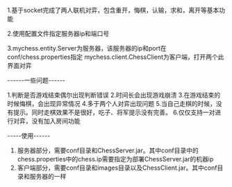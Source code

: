 ﻿1.基于socket完成了两人联机对弈，包含重开，悔棋，认输，求和，离开等基本功能

2.使用配置文件指定服务器ip和端口号

3.mychess.entity.Server为服务器，该服务器的ip和port在conf/chess.properties指定
	mychess.client.ChessClient为客户端，打开两个此界面对弈

------一些问题------

1.判断是否游戏结束偶尔出现判断错误
2.时间长会出现游戏崩溃
3.在游戏结束的时候悔棋，会出现异常情况
4.多于两个人对弈出现问题
5.当自己走棋的时候，没有提示。同时走棋效果不是很好，吃子、将军提示没有完善。
6.仅仅支持一对进行对弈，没有加入房间功能

-----使用------
1. 服务器部分，需要conf目录和ChessServer.jar。其中conf目录中的chess.properties中的chess.ip需要指定为部署ChessServer.jar的机器ip
2. 客户端部分，需要conf目录和images目录以及ChessClient.jar。其中conf目录和服务器的一样
